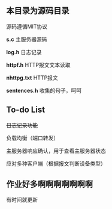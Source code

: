 ## 本目录为源码目录
源码遵循MIT协议

**s.c** 主服务器源码

**log.h** 日志记录

**httpf.h** HTTP报文文本读取

**nhttpg.txt** HTTP报文

**sentences.h** 收集的句子，呵呵

## To-do List
~~日志记录功能~~

负载均衡（端口转发）

主服务器响应确认，用于查看主服务器状态

应对多种客户端（根据报文判断设备类型）

## 作业好多啊啊啊啊啊啊啊
有时间就更新
